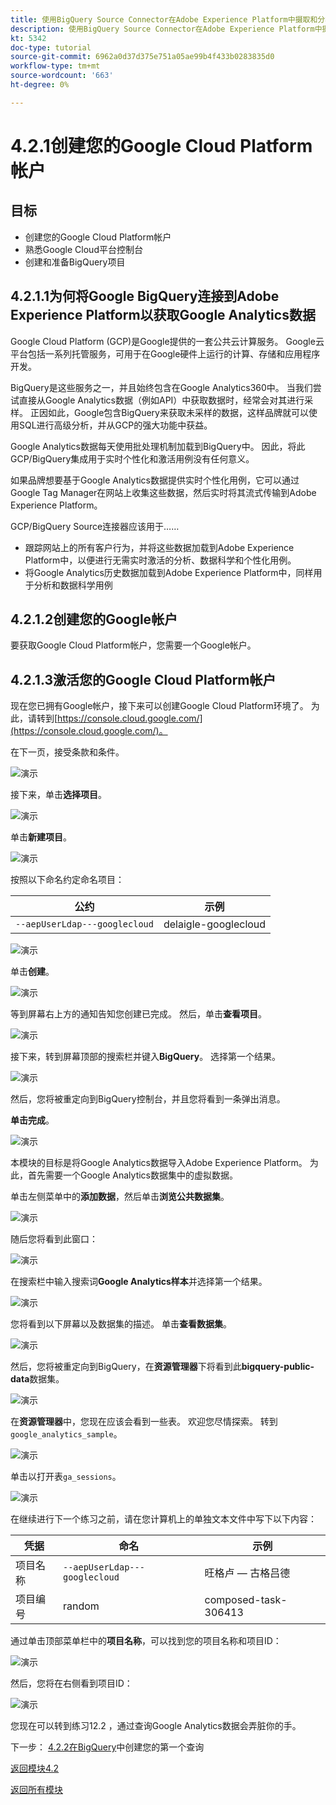 ```yaml
---
title: 使用BigQuery Source Connector在Adobe Experience Platform中摄取和分析Google Analytics数据 — 创建您的Google Cloud Platform帐户
description: 使用BigQuery Source Connector在Adobe Experience Platform中摄取和分析Google Analytics数据 — 创建您的Google Cloud Platform帐户
kt: 5342
doc-type: tutorial
source-git-commit: 6962a0d37d375e751a05ae99b4f433b0283835d0
workflow-type: tm+mt
source-wordcount: '663'
ht-degree: 0%

---
```


# 4.2.1创建您的Google Cloud Platform帐户

## 目标

- 创建您的Google Cloud Platform帐户
- 熟悉Google Cloud平台控制台
- 创建和准备BigQuery项目

## 4.2.1.1为何将Google BigQuery连接到Adobe Experience Platform以获取Google Analytics数据

Google Cloud Platform (GCP)是Google提供的一套公共云计算服务。 Google云平台包括一系列托管服务，可用于在Google硬件上运行的计算、存储和应用程序开发。

BigQuery是这些服务之一，并且始终包含在Google Analytics360中。 当我们尝试直接从Google Analytics数据（例如API）中获取数据时，经常会对其进行采样。 正因如此，Google包含BigQuery来获取未采样的数据，这样品牌就可以使用SQL进行高级分析，并从GCP的强大功能中获益。

Google Analytics数据每天使用批处理机制加载到BigQuery中。 因此，将此GCP/BigQuery集成用于实时个性化和激活用例没有任何意义。

如果品牌想要基于Google Analytics数据提供实时个性化用例，它可以通过Google Tag Manager在网站上收集这些数据，然后实时将其流式传输到Adobe Experience Platform。

GCP/BigQuery Source连接器应该用于……

- 跟踪网站上的所有客户行为，并将这些数据加载到Adobe Experience Platform中，以便进行无需实时激活的分析、数据科学和个性化用例。
- 将Google Analytics历史数据加载到Adobe Experience Platform中，同样用于分析和数据科学用例

## 4.2.1.2创建您的Google帐户

要获取Google Cloud Platform帐户，您需要一个Google帐户。

## 4.2.1.3激活您的Google Cloud Platform帐户

现在您已拥有Google帐户，接下来可以创建Google Cloud Platform环境了。 为此，请转到[https://console.cloud.google.com/](https://console.cloud.google.com/)。

在下一页，接受条款和条件。

![演示](./images/ex1/1.png)

接下来，单击&#x200B;**选择项目**。

![演示](./images/ex1/2.png)

单击&#x200B;**新建项目**。

![演示](./images/ex1/createproject.png)

按照以下命名约定命名项目：

| 公约 | 示例 |
| ----------------- |-------------| 
| `--aepUserLdap---googlecloud` | delaigle-googlecloud |

![演示](./images/ex1/3.png)

单击&#x200B;**创建**。

![演示](./images/ex1/3-1.png)

等到屏幕右上方的通知告知您创建已完成。 然后，单击&#x200B;**查看项目**。

![演示](./images/ex1/4.png)

接下来，转到屏幕顶部的搜索栏并键入&#x200B;**BigQuery**。 选择第一个结果。

![演示](./images/ex1/7.png)

然后，您将被重定向到BigQuery控制台，并且您将看到一条弹出消息。

**单击完成**。

![演示](./images/ex1/5.png)

本模块的目标是将Google Analytics数据导入Adobe Experience Platform。 为此，首先需要一个Google Analytics数据集中的虚拟数据。

单击左侧菜单中的&#x200B;**添加数据**，然后单击&#x200B;**浏览公共数据集**。

![演示](./images/ex1/18.png)

随后您将看到此窗口：

![演示](./images/ex1/19.png)

在搜索栏中输入搜索词&#x200B;**Google Analytics样本**&#x200B;并选择第一个结果。

![演示](./images/ex1/20.png)

您将看到以下屏幕以及数据集的描述。 单击&#x200B;**查看数据集**。

![演示](./images/ex1/21.png)

然后，您将被重定向到BigQuery，在&#x200B;**资源管理器**&#x200B;下将看到此&#x200B;**bigquery-public-data**&#x200B;数据集。

![演示](./images/ex1/22a.png)

在&#x200B;**资源管理器**&#x200B;中，您现在应该会看到一些表。 欢迎您尽情探索。 转到`google_analytics_sample`。

![演示](./images/ex1/22.png)

单击以打开表`ga_sessions`。

![演示](./images/ex1/23.png)

在继续进行下一个练习之前，请在您计算机上的单独文本文件中写下以下内容：

| 凭据 | 命名 | 示例 |
| ----------------- |-------------| -------------|
| 项目名称 | `--aepUserLdap---googlecloud` | 旺格卢 — 古格吕德 |
| 项目编号 | random | composed-task-306413 |

通过单击顶部菜单栏中的&#x200B;**项目名称**，可以找到您的项目名称和项目ID：

![演示](./images/ex1/projectMenu.png)

然后，您将在右侧看到项目ID：

![演示](./images/ex1/projetcselection.png)

您现在可以转到练习12.2 ，通过查询Google Analytics数据会弄脏你的手。

下一步： [4.2.2在BigQuery](./ex2.md)中创建您的第一个查询

[返回模块4.2](./customer-journey-analytics-bigquery-gcp.md)

[返回所有模块](./../../../overview.md)
